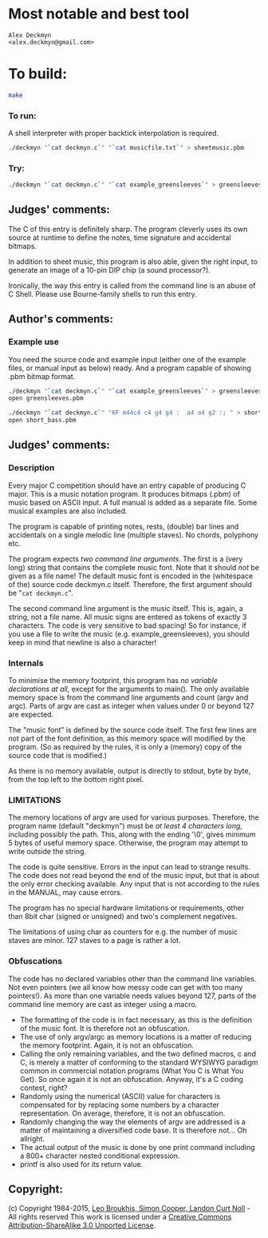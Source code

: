 # Most notable and best tool

    Alex Deckmyn  
    <alex.deckmyn@gmail.com>  

# To build:

```sh
make
```

### To run:

A shell interpreter with proper backtick interpolation is required.

```sh
./deckmyn "`cat deckmyn.c`" "`cat musicfile.txt`" > sheetmusic.pbm
```

### Try:

```sh
./deckmyn "`cat deckmyn.c`" "`cat example_greensleeves`" > greensleeves.pbm
```

## Judges' comments:

The C of this entry is definitely sharp. The program cleverly uses its own
source at runtime to define the notes, time signature and accidental bitmaps.

In addition to sheet music, this program is also able, given the right input,
to generate an image of a 10-pin DIP chip (a sound processor?).

Ironically, the way this entry is called from the command line is an abuse of C Shell.
Please use Bourne-family shells to run this entry.

## Author's comments:

### Example use

You need the source code and example input (either one of the example files, or manual input as below) ready. And a program capable of showing .pbm bitmap format.

```sh
./deckmyn "`cat deckmyn.c`" "`cat example_greensleeves`" > greensleeves.pbm
open greensleeves.pbm
```

```sh
./deckmyn "`cat deckmyn.c`" "KF m44c4 c4 g4 g4 :  a4 a4 g2 :; " > short_bass.pbm
open short_bass.pbm
```

## Judges' comments:

### Description

Every major C competition should have an entry capable of producing C major.
This is a music notation program. It produces bitmaps (.pbm) of music based on ASCII input. A full manual is added as a separate file. Some musical examples are also included.

The program is capable of printing notes, rests, (double) bar lines and accidentals on a single melodic line (multiple staves). No chords, polyphony etc.

The program expects *two command line arguments*. The first is a (very long) string that contains the complete music font. Note that it should *not* be given as a file name! The default music font is encoded in the (whitespace of the) source code deckmyn.c itself. Therefore, the first argument should be "`cat deckmyn.c`".

The second command line argument is the music itself. This is, again, a string, not a file name. All music signs are entered as tokens of exactly 3 characters. The code is very sensitive to bad spacing! So for instance, if you use a file to write the music (e.g. example\_greensleeves), you should keep in mind that newline is also a character! 

### Internals

To minimise the memory footprint, this program has *no variable declarations at all*, except for the arguments to main(). The only available memory space is from the command line arguments and count (argv and argc). Parts of argv are cast as integer when values under 0 or beyond 127 are expected.

The "music font" is defined by the source code itself. The first few lines are not part of the font definition, as this memory space will modified by the program. (So as required by the rules, it is only a (memory) copy of the source code that is modified.)

As there is no memory available, output is directly to stdout, byte by byte, from the top left to the bottom right pixel.

### LIMITATIONS

The memory locations of argv are used for various purposes. Therefore, the program name (default "deckmyn") must be *at least 4 characters long*, including possibly the path. This, along with the ending '\0', gives minimum 5 bytes of useful memory space. Otherwise, the program may attempt to write outside the string. 

The code is quite sensitive. Errors in the input can lead to strange results. The code does not read beyond the end of the music input, but that is about the only error checking available. Any input that is not according to the rules in the MANUAL, may cause errors. 

The program has no special hardware limitations or requirements, other than 8bit char (signed or unsigned) and two's complement negatives. 

The limitations of using char as counters for e.g. the number of music staves are minor. 127 staves to a page is rather a lot.

### Obfuscations

The code has no declared variables other than the command line variables. Not even pointers (we all know how messy code can get with too many pointers!). As more than one variable needs values beyond 127, parts of the command line memory are cast as integer using a macro.

- The formatting of the code is in fact necessary, as this is the definition of the music font. It is therefore not an obfuscation.
- The use of only argv/argc as memory locations is a matter of reducing the memory footprint. Again, it is not an obfuscation.
- Calling the only remaining variables, and the two defined macros, c and C, is merely a matter of conforming to the standard WYSIWYG paradigm common in commercial notation programs (What You C is What You Get). So once again it is not an obfuscation. Anyway, it's a C coding contest, right?
- Randomly using the numerical (ASCII) value for characters is compensated for by replacing some numbers by a character representation. On average, therefore, it is not an obfuscation.
- Randomly changing the way the elements of argv are addressed is a matter of maintaining a diversified code base. It is therefore not... Oh allright.
- The actual output of the music is done by one print command including a 800+ character nested conditional expression.
- printf is also used for its return value.

## Copyright:

(c) Copyright 1984-2015, [Leo Broukhis, Simon Cooper, Landon Curt Noll][judges] - All rights reserved
This work is licensed under a [Creative Commons Attribution-ShareAlike 3.0 Unported License][cc].

[judges]: http://www.ioccc.org/judges.html
[cc]: http://creativecommons.org/licenses/by-sa/3.0/
